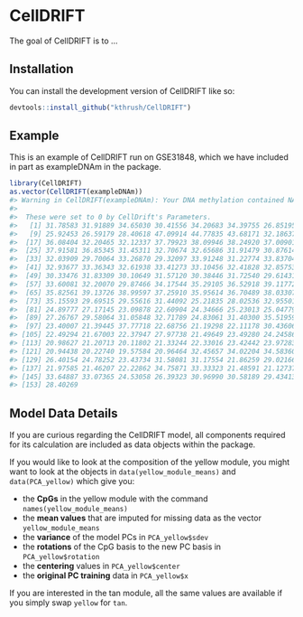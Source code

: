 
<!-- README.md is generated from README.Rmd. Please edit that file -->

# CellDRIFT

<!-- badges: start -->
<!-- badges: end -->

The goal of CellDRIFT is to …

## Installation

You can install the development version of CellDRIFT like so:

``` r
devtools::install_github("kthrush/CellDRIFT")
```

## Example

This is an example of CellDRIFT run on GSE31848, which we have included
in part as exampleDNAm in the package.

``` r
library(CellDRIFT)
as.vector(CellDRIFT(exampleDNAm))
#> Warning in CellDRIFT(exampleDNAm): Your DNA methylation contained NA Values.
#>                               
#>  These were set to 0 by CellDrift's Parameters.
#>   [1] 31.78583 31.91889 34.65030 30.41556 34.20683 34.39755 26.85195 26.37777
#>   [9] 25.92453 26.59179 28.40618 47.09914 44.77835 43.68171 32.18637 33.72215
#>  [17] 36.08404 32.20465 32.12337 37.79923 38.09946 38.24920 37.00901 42.98973
#>  [25] 37.91581 36.85345 31.45311 32.70674 32.65686 31.91479 30.87614 29.55700
#>  [33] 32.03909 29.70064 33.26870 29.32097 33.91248 31.22774 33.83704 30.36095
#>  [41] 32.93677 33.36343 32.61938 33.41273 33.10456 32.41828 32.85753 31.11043
#>  [49] 30.33476 31.83309 30.10649 31.57120 30.38446 31.72540 29.61431 28.89860
#>  [57] 33.60081 32.20070 29.87466 34.17544 35.29105 36.52918 39.11772 34.73854
#>  [65] 35.82561 39.13726 38.99597 37.25910 35.95614 36.70489 38.03307 33.75672
#>  [73] 35.15593 29.69515 29.55616 31.44092 25.21835 28.02536 32.95501 34.08192
#>  [81] 24.89777 27.17145 23.09878 22.60904 24.34666 25.23013 25.04779 25.00695
#>  [89] 27.26767 29.58064 31.05848 32.71789 24.83061 31.40300 35.51959 36.66343
#>  [97] 23.40007 21.39445 37.77718 22.68756 21.19298 22.11178 30.43606 30.71452
#> [105] 22.49294 21.67003 22.37947 27.97738 21.49649 23.49280 24.24586 21.23866
#> [113] 20.98627 21.20713 20.11802 21.33244 22.33016 23.42442 23.97283 23.71681
#> [121] 20.94438 20.22740 19.57584 20.96464 32.45657 34.02204 34.58360 25.51456
#> [129] 26.40154 24.78252 23.43734 31.58081 31.17554 21.86259 29.02166 29.94689
#> [137] 21.97585 21.46207 22.22862 34.75871 33.33323 21.48591 21.12737 27.27432
#> [145] 33.64887 33.07365 24.53058 26.39323 30.96990 30.58189 29.43413 29.63596
#> [153] 28.40269
```

## Model Data Details

If you are curious regarding the CellDRIFT model, all components
required for its calculation are included as data objects within the
package.

If you would like to look at the composition of the yellow module, you
might want to look at the objects in `data(yellow_module_means)` and
`data(PCA_yellow)` which give you:  
- the **CpGs** in the yellow module with the command
`names(yellow_module_means)`  
- the **mean values** that are imputed for missing data as the vector
`yellow_module_means`  
- the **variance** of the model PCs in `PCA_yellow$sdev`  
- the **rotations** of the CpG basis to the new PC basis in
`PCA_yellow$rotation`  
- the **centering** values in `PCA_yellow$center`  
- the **original PC training** data in `PCA_yellow$x`

If you are interested in the tan module, all the same values are
available if you simply swap `yellow` for `tan`.
